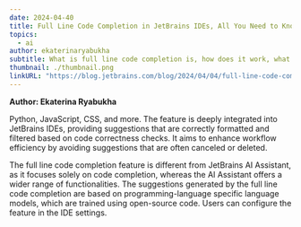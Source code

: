```yaml
---
date: 2024-04-40
title: Full Line Code Completion in JetBrains IDEs, All You Need to Know
topics:
  - ai
author: ekaterinaryabukha
subtitle: What is full line code completion is, how does it work, what languages are supported, and how can you get started
thumbnail: ./thumbnail.png
linkURL: "https://blog.jetbrains.com/blog/2024/04/04/full-line-code-completion-in-jetbrains-ides-all-you-need-to-know/"
---
```


**Author: Ekaterina Ryabukha**

Python, JavaScript, CSS, and more. The feature is deeply integrated into JetBrains IDEs, providing suggestions that are correctly formatted and filtered based on code correctness checks. It aims to enhance workflow efficiency by avoiding suggestions that are often canceled or deleted.

The full line code completion feature is different from JetBrains AI Assistant, as it focuses solely on code completion, whereas the AI Assistant offers a wider range of functionalities. The suggestions generated by the full line code completion are based on programming-language specific language models, which are trained using open-source code. Users can configure the feature in the IDE settings.
